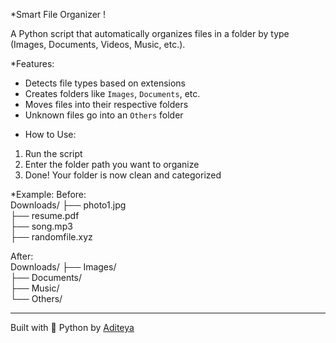 *Smart File Organizer !

A Python script that automatically organizes files in a folder by type (Images, Documents, Videos, Music, etc.).

 *Features:
- Detects file types based on extensions
- Creates folders like `Images`, `Documents`, etc.
- Moves files into their respective folders
- Unknown files go into an `Others` folder

* How to Use:
1. Run the script
2. Enter the folder path you want to organize
3. Done! Your folder is now clean and categorized

*Example:
Before:  
Downloads/
├── photo1.jpg  
├── resume.pdf  
├── song.mp3  
├── randomfile.xyz  

After:  
Downloads/
├── Images/  
├── Documents/  
├── Music/  
└── Others/

---

Built with 🐍 Python by [Aditeya](https://github.com/Aditeya007)
